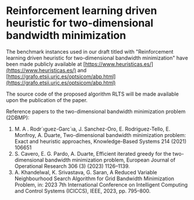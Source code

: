 # Reinforcement learning driven heuristic for two-dimensional bandwidth minimization

The benchmark instances used in our draft titled with "Reinforcement learning driven heuristic for two-dimensional bandwidth minimization" have been made publicly available at [https://www.heuristicas.es/](https://www.heuristicas.es/) and [https://grafo.etsii.urjc.es/optsicom/abp.html](https://grafo.etsii.urjc.es/optsicom/abp.html)

The source code of the proposed algorithm RLTS will be made available upon the publication of the paper.

Reference papers to the two-dimensional bandwidth minimization problem (2DBMP):

1. M. A . Rodr´ıguez-Garc´ıa, J. Sanchez-Oro, E. Rodriguez-Tello, E. Monfroy, A. Duarte, Two-dimensional bandwidth minimization problem: Exact and heuristic approaches, Knowledge-Based Systems 214 (2021) 106651
1. S. Cavero, E. G. Pardo, A. Duarte, Efficient iterated greedy for the two-dimensional bandwidth minimization problem, European Journal of Operational Research 306 (3) (2023) 1126–1139.
1. A. Khandelwal, K. Srivastava, G. Saran, A Reduced Variable Neighbourhood Search Algorithm for Grid Bandwidth Minimization Problem, in: 2023 7th International Conference on Intelligent Computing and Control Systems (ICICCS), IEEE, 2023, pp. 795–800.